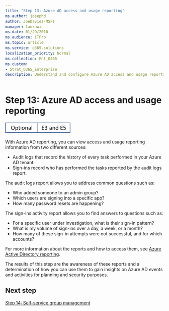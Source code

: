 ```yaml
---
title: "Step 13: Azure AD access and usage reporting"
ms.author: josephd
author: JoeDavies-MSFT
manager: laurawi
ms.date: 01/29/2018
ms.audience: ITPro
ms.topic: article
ms.service: o365-solutions
localization_priority: Normal
ms.collection: Ent_O365
ms.custom:
- Strat_O365_Enterprise
description: Understand and configure Azure AD access and usage reporting.
---
```


# Step 13: Azure AD access and usage reporting

![This step is optional and applies to both the E3 and E5 versions of Microsoft 365 Enterprise](./media/banners/Banner-Optional-BothSKUs.png)

With Azure AD reporting, you can view access and usage reporting information from two different sources:

- Audit logs that record the history of every task performed in your Azure AD tenant.
- Sign-ins record who has performed the tasks reported by the audit logs report.

The audit logs report allows you to address common questions such as: 

- Who added someone to an admin group? 
- Which users are signing into a specific app?
- How many password resets are happening?

The sign-ins activity report allows you to find answers to questions such as:

- For a specific user under investigation, what is their sign-in pattern?
- What is my volume of sign-ins over a day, a week, or a month?
- How many of these sign-in attempts were not successful, and for which accounts?

For more information about the reports and how to access them, see [Azure Active Directory reporting](https://docs.microsoft.com/azure/active-directory/active-directory-reporting-azure-portal).

The results of this step are the awareness of these reports and a determination of how you can use them to gain insights on Azure AD events and activities for planning and security purposes.

## Next step

[Step 14: Self-service group management](identity-self-service-group-management.md)

